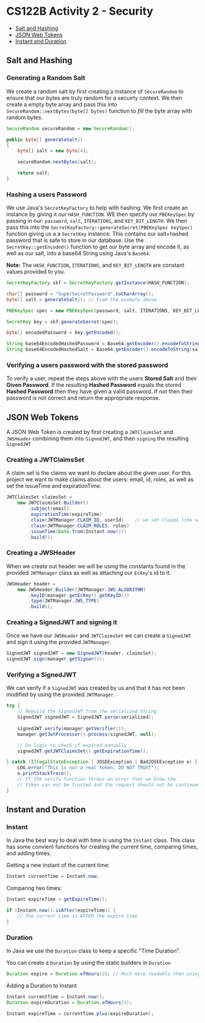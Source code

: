 # CS122B Activity 2 - Security

- [Salt and Hashing](#salt-and-hashing)
- [JSON Web Tokens](#json-web-tokens)
- [Instant and Duration](#instant-and-duration)


## Salt and Hashing

### Generating a Random Salt

We create a random salt by first creating a instance of `SecureRandom` to ensure that our bytes are truly random for a secuirty context. We then create a empty byte array and pass this into `SecureRandom::nextBytes(byte[] bytes)` function to *fill* the byte array with random bytes.

```java
SecureRandom secureRandom = new SecureRandom();

public byte[] generateSalt()
{
    byte[] salt = new byte[4];     

    secureRandom.nextBytes(salt);

    return salt;
}
```

### Hashing a users Password

We use Java's `SecretKeyFactory` to help with hashing. We first create an instance by giving it our `HASH_FUNCTION`. WE then specify our `PBEKeySpec` by passing in our: `password`, `salt`, `ITERATIONS`, and `KEY_BIT_LENGTH`. We then pass this into the `SecretKeyFactory::generateSecret(PBEKeySpec keySpec)` function giving us a a `SecretKey` instance. This contains our salt+hashed password that is safe to store in our database. Use the `SecretKey::getEncoded()` function to get our byte array and encode it, as well as our salt, into a base64 String using Java's `Base64`.

**Note:** The `HASH_FUNCTION`, `ITERATIONS`, and `KEY_BIT_LENGTH` are constant values provided to you.

```java
SecretKeyFactory skf = SecretKeyFactory.getInstance(HASH_FUNCTION);

char[] password = "SuperSecretPassword".toCharArray();
byte[] salt = generateSalt(); // From the example above

PBEKeySpec spec = new PBEKeySpec(password, salt, ITERATIONS, KEY_BIT_LENGTH);

SecretKey key = skf.generateSecret(spec);

byte[] encodedPassword = key.getEncoded();

String base64EncodedHashedPassword = Base64.getEncoder().encodeToString(encodedPassword);
String base64EncodedHashedSalt = Base64.getEncoder().encodeToString(salt);
```

### Verifying a users password with the stored password

To verify a user, repeat the steps above with the users **Stored Salt** and their **Given Password**. If the resulting **Hashed Password** equals the stored **Hashed Password** then they have given a valid password. If not then their password is not correct and return the appropriate response.

## JSON Web Tokens

A JSON Web Token is created by first creating a `JWTClaimsSet` and `JWSHeader` combining them into `SignedJWT`, and then `signing` the resulting `SignedJWT`

### Creating a JWTClaimsSet

A claim set is the claims we want to declare about the given user. For this project we want to make claims about the users: email, id, roles, as well as set the issueTime and expirationTime.

```java
JWTClaimsSet claimsSet =
    new JWTClaimsSet.Builder()
        .subject(email)
        .expirationTime(expireTime)
        .claim(JWTManager.CLAIM_ID, userId)    // we set claims like values in a map
        .claim(JWTManager.CLAIM_ROLES, roles)
        .issueTime(Date.from(Instant.now()))
        .build();
```


### Creating a JWSHeader

When we create out header we will be using the constants found in the provided `JWTManager` class as well as attaching our `EcKey`'s id to it.

```java
JWSHeader header =
    new JWSHeader.Builder(JWTManager.JWS_ALGORITHM)
        .keyID(manager.getEcKey().getKeyID())
        .type(JWTManager.JWS_TYPE)
        .build();
```

### Creating a SignedJWT and signing it

Once we have our `JWSHeader` and `JWTClaimsSet` we can create a `SignedJWT` and sign it using the provided `JWTManager`.

```java
SignedJWT signedJWT = new SignedJWT(header, claimsSet);
signedJWT.sign(manager.getSigner());
```

### Verifying a SignedJWT

We can verify if a `SignedJWT` was created by us and that it has not been modified by using the provided `JWTManager`. 

```java
try {
    // Rebuild the SignedJWT from the serialized String
    SignedJWT signedJWT = SignedJWT.parse(serialized);
    
    signedJWT.verify(manager.getVerifier());
    manager.getJwtProcessor().process(signedJWT, null);

    // Do logic to check if expired manually
    signedJWT.getJWTClaimsSet().getExpirationTime();

} catch (IllegalStateException | JOSEException | BadJOSEException e) {
    LOG.error("This is not a real token, DO NOT TRUST");
    e.printStackTrace();
    // If the verify function throws an error that we know the
    // token can not be trusted and the request should not be continued
}
```

## Instant and Duration

### Instant

In Java the best way to deal with time is using the `Instant` class. This class has some convient functions for creating the current time, comparing times, and adding times.

Getting a new instant of the current time:
```java
Instant currentTime = Instant.now;
```

Comparing two times:
```java
Instant expireTime = getExpireTime();

if (Instant.now().isAfter(expireTime)) {
    // The current time is AFTER the expire time
} 
```


### Duration

In Java we use the `Duration` class to keep a specific "Time Duration".

You can create a `Duration` by using the static builders in `Duration`
```java
Duration expire = Duration.ofHours(2); // Much more readable then using EPOCH
```

Adding a Duration to Instant
```java
Instant currentTime = Instant.now();
Duration expireDuration = Duration.ofHours(2);

Instant expireTime = currentTime.plus(expireDuration);
```

